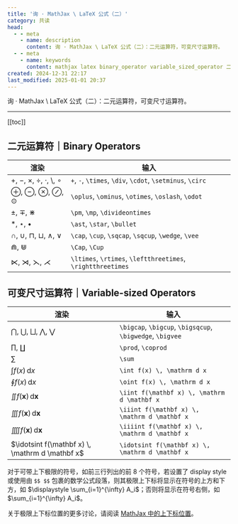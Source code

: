 ```yaml
---
title: '询 · MathJax \ LaTeX 公式（二）'
category: 共读
head:
  - - meta
    - name: description
      content: 询 · MathJax \ LaTeX 公式（二）：二元运算符，可变尺寸运算符。
  - - meta
    - name: keywords
      content: mathjax latex binary_operator variable_sized_operator 二元运算符 可变尺寸运算符
created: 2024-12-31 22:17
last_modified: 2025-01-01 20:37
---
```


询 · MathJax \ LaTeX 公式（二）：二元运算符，可变尺寸运算符。

---

[[toc]]

## 二元运算符｜Binary Operators

| 渲染                                                        | 输入                                                        |
| ----------------------------------------------------------- | ----------------------------------------------------------- |
| $+$, $-$, $\times$, $\div$, $\cdot$, $\setminus$, $\circ$   | `+`, `-`, `\times`, `\div`, `\cdot`, `\setminus`, `\circ`   |
| $\oplus$, $\ominus$, $\otimes$, $\oslash$, $\odot$          | `\oplus`, `\ominus`, `\otimes`, `\oslash`, `\odot`          |
| $\pm$, $\mp$, $\divideontimes$                              | `\pm`, `\mp`, `\divideontimes`                              |
| $\ast$, $\star$, $\bullet$                                  | `\ast`, `\star`, `\bullet`                                  |
| $\cap$, $\cup$, $\sqcap$, $\sqcup$, $\wedge$, $\vee$        | `\cap`, `\cup`, `\sqcap`, `\sqcup`, `\wedge`, `\vee`        |
| $\Cap$, $\Cup$                                              | `\Cap`, `\Cup`                                              |
| $\ltimes$, $\rtimes$, $\leftthreetimes$, $\rightthreetimes$ | `\ltimes`, `\rtimes`, `\leftthreetimes`, `\rightthreetimes` |

## 可变尺寸运算符｜Variable-sized Operators

| 渲染                                                      | 输入                                                      |
| --------------------------------------------------------- | --------------------------------------------------------- |
| $\bigcap$, $\bigcup$, $\bigsqcup$, $\bigwedge$, $\bigvee$ | `\bigcap`, `\bigcup`, `\bigsqcup`, `\bigwedge`, `\bigvee` |
| $\prod$, $\coprod$                                        | `\prod`, `\coprod`                                        |
| $\sum$                                                    | `\sum`                                                    |
| $\int f(x) \, \mathrm d x$                                | `\int f(x) \, \mathrm d x`                                |
| $\oint f(x) \, \mathrm d x$                               | `\oint f(x) \, \mathrm d x`                               |
| $\iint f(\mathbf x) \, \mathrm d \mathbf x$               | `\iint f(\mathbf x) \, \mathrm d \mathbf x`               |
| $\iiint f(\mathbf x) \, \mathrm d \mathbf x$              | `\iiint f(\mathbf x) \, \mathrm d \mathbf x`              |
| $\iiiint f(\mathbf x) \, \mathrm d \mathbf x$             | `\iiiint f(\mathbf x) \, \mathrm d \mathbf x`             |
| $\idotsint f(\mathbf x) \, \mathrm d \mathbf x$           | `\idotsint f(\mathbf x) \, \mathrm d \mathbf x`           |

对于可带上下极限的符号，如前三行列出的前 8 个符号，若设置了 display style 或使用由 `$$ $$` 包裹的数学公式段落，则其极限上下标将显示在符号的上方和下方，如 $\displaystyle \sum_{i=1}^{\infty} A_i$；否则将显示在符号右侧，如 $\sum_{i=1}^{\infty} A_i$。

关于极限上下标位置的更多讨论，请阅读 [MathJax 中的上下标位置](mathjax_sup_sub_position.md)。
